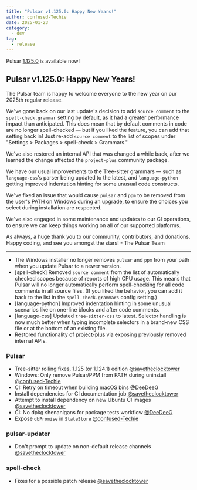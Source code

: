```yaml
---
title: "Pulsar v1.125.0: Happy New Years!"
author: confused-Techie
date: 2025-01-23
category:
  - dev
tag:
  - release
---
```


Pulsar [1.125.0](https://github.com/pulsar-edit/pulsar/releases/tag/v1.125.0) is available now!

<!-- more -->

## Pulsar v1.125.0: Happy New Years!

The Pulsar team is happy to welcome everyone to the new year on our ~~20~~25th regular release.

We've gone back on our last update's decision to add `source comment` to the `spell-check.grammar` setting by default, as it had a greater performance impact than anticipated. This does mean that by default comments in code are no longer spell-checked — but if you liked the feature, you can add that setting back in! Just re-add `source comment` to the list of scopes under "Settings > Packages > spell-check > Grammars."

We've also restored an internal API that was changed a while back, after we learned the change affected the `project-plus` community package.

We have our usual improvements to the Tree-sitter grammars — such as `language-css`'s parser being updated to the latest, and `language-python` getting improved indentation hinting for some unusual code constructs.

We've fixed an issue that would cause `pulsar` and `ppm` to be removed from the user's PATH on Windows during an upgrade, to ensure the choices you select during installation are respected.

We've also engaged in some maintenance and updates to our CI operations, to ensure we can keep things working on all of our supported platforms.

As always, a huge thank you to our community, contributors, and donations.
Happy coding, and see you amongst the stars!
\- The Pulsar Team

---

- The Windows installer no longer removes `pulsar` and `ppm` from your path when you update Pulsar to a newer version.
- [spell-check] Removed `source comment` from the list of automatically checked scopes because of reports of high CPU usage. This means that Pulsar will no longer automatically perform spell-checking for all code comments in all source files. (If you liked the behavior, you can add it back to the list in the `spell-check.grammars` config setting.)
- [language-python] Improved indentation hinting in some unusual scenarios like on one-line blocks and after code comments.
- [language-css] Updated `tree-sitter-css` to latest. Selector handling is now much better when typing incomplete selectors in a brand-new CSS file or at the bottom of an existing file.
- Restored functionality of [project-plus](https://web.pulsar-edit.dev/packages/project-plus) via exposing previously removed internal APIs.

### Pulsar

- Tree-sitter rolling fixes, 1.125 (or 1.124.1) edition [@savetheclocktower](https://github.com/pulsar-edit/pulsar/pull/1172)
- Windows: Only remove Pulsar/PPM from PATH during uninstall [@confused-Techie](https://github.com/pulsar-edit/pulsar/pull/1183)
- CI: Retry on timeout when building macOS bins [@DeeDeeG](https://github.com/pulsar-edit/pulsar/pull/1178)
- Install dependencies for CI documentation job [@savetheclocktower](https://github.com/pulsar-edit/pulsar/pull/1193)
- Attempt to install dependency on new Ubuntu CI images [@savetheclocktower](https://github.com/pulsar-edit/pulsar/pull/1192)
- CI: No dpkg shenanigans for package tests workflow [@DeeDeeG](https://github.com/pulsar-edit/pulsar/pull/1188)
- Expose `dbPromise` in `StateStore` [@confused-Techie](https://github.com/pulsar-edit/pulsar/pull/1171)

### pulsar-updater

- Don't prompt to update on non-default release channels [@savetheclocktower](https://github.com/pulsar-edit/pulsar/pull/1185)

### spell-check

- Fixes for a possible patch release [@savetheclocktower](https://github.com/pulsar-edit/pulsar/pull/1173)
